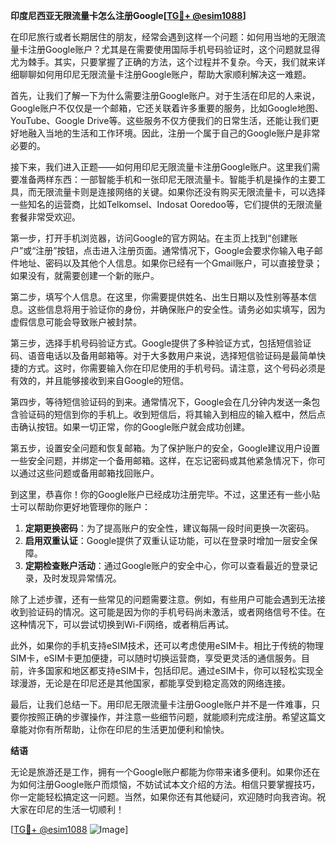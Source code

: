 **印度尼西亚无限流量卡怎么注册Google[[TG💪+ @esim1088](https://t.me/s/esim1088)]**

在印尼旅行或者长期居住的朋友，经常会遇到这样一个问题：如何用当地的无限流量卡注册Google账户？尤其是在需要使用国际手机号码验证时，这个问题就显得尤为棘手。其实，只要掌握了正确的方法，这个过程并不复杂。今天，我们就来详细聊聊如何用印尼无限流量卡注册Google账户，帮助大家顺利解决这一难题。

首先，让我们了解一下为什么需要注册Google账户。对于生活在印尼的人来说，Google账户不仅仅是一个邮箱，它还关联着许多重要的服务，比如Google地图、YouTube、Google Drive等。这些服务不仅方便我们的日常生活，还能让我们更好地融入当地的生活和工作环境。因此，注册一个属于自己的Google账户是非常必要的。

接下来，我们进入正题——如何用印尼无限流量卡注册Google账户。这里我们需要准备两样东西：一部智能手机和一张印尼无限流量卡。智能手机是操作的主要工具，而无限流量卡则是连接网络的关键。如果你还没有购买无限流量卡，可以选择一些知名的运营商，比如Telkomsel、Indosat Ooredoo等，它们提供的无限流量套餐非常受欢迎。

第一步，打开手机浏览器，访问Google的官方网站。在主页上找到“创建账户”或“注册”按钮，点击进入注册页面。通常情况下，Google会要求你输入电子邮件地址、密码以及其他个人信息。如果你已经有一个Gmail账户，可以直接登录；如果没有，就需要创建一个新的账户。

第二步，填写个人信息。在这里，你需要提供姓名、出生日期以及性别等基本信息。这些信息将用于验证你的身份，并确保账户的安全性。请务必如实填写，因为虚假信息可能会导致账户被封禁。

第三步，选择手机号码验证方式。Google提供了多种验证方式，包括短信验证码、语音电话以及备用邮箱等。对于大多数用户来说，选择短信验证码是最简单快捷的方式。这时，你需要输入你在印尼使用的手机号码。请注意，这个号码必须是有效的，并且能够接收到来自Google的短信。

第四步，等待短信验证码的到来。通常情况下，Google会在几分钟内发送一条包含验证码的短信到你的手机上。收到短信后，将其输入到相应的输入框中，然后点击确认按钮。如果一切正常，你的Google账户就会成功创建。

第五步，设置安全问题和恢复邮箱。为了保护账户的安全，Google建议用户设置一些安全问题，并绑定一个备用邮箱。这样，在忘记密码或其他紧急情况下，你可以通过这些问题或备用邮箱找回账户。

到这里，恭喜你！你的Google账户已经成功注册完毕。不过，这里还有一些小贴士可以帮助你更好地管理你的账户：

1. **定期更换密码**：为了提高账户的安全性，建议每隔一段时间更换一次密码。
2. **启用双重认证**：Google提供了双重认证功能，可以在登录时增加一层安全保障。
3. **定期检查账户活动**：通过Google账户的安全中心，你可以查看最近的登录记录，及时发现异常情况。

除了上述步骤，还有一些常见的问题需要注意。例如，有些用户可能会遇到无法接收到验证码的情况。这可能是因为你的手机号码尚未激活，或者网络信号不佳。在这种情况下，可以尝试切换到Wi-Fi网络，或者稍后再试。

此外，如果你的手机支持eSIM技术，还可以考虑使用eSIM卡。相比于传统的物理SIM卡，eSIM卡更加便捷，可以随时切换运营商，享受更灵活的通信服务。目前，许多国家和地区都支持eSIM卡，包括印尼。通过eSIM卡，你可以轻松实现全球漫游，无论是在印尼还是其他国家，都能享受到稳定高效的网络连接。

最后，让我们总结一下。用印尼无限流量卡注册Google账户并不是一件难事，只要你按照正确的步骤操作，并注意一些细节问题，就能顺利完成注册。希望这篇文章能对你有所帮助，让你在印尼的生活更加便利和愉快。

**结语**

无论是旅游还是工作，拥有一个Google账户都能为你带来诸多便利。如果你还在为如何注册Google账户而烦恼，不妨试试本文介绍的方法。相信只要掌握技巧，你一定能轻松搞定这一问题。当然，如果你还有其他疑问，欢迎随时向我咨询。祝大家在印尼的生活一切顺利！

[[TG💪+ @esim1088](https://t.me/s/esim1088) ![Image](https://i.postimg.cc/4NQfJmqS/Snipaste-2025-05-13-00-14-12.png)]
